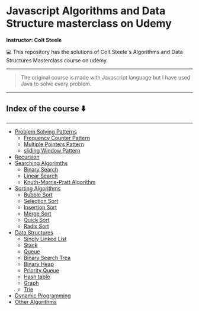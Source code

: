 # Javascript Algorithms and Data Structure masterclass on Udemy

**Instructor: Colt Steele**

:computer: This repository has the solutions of Colt Steele´s Algorithms and 
Data Structures Masterclass course on udemy. 

---
> The original course is made with Javascript language but I have used
Java to solve every problem.

---
## Index of the course :arrow_down:
---
- [Problem Solving Patterns](https://docs.oracle.com/javase/8/docs/api/javax/swing/package-summary.html)
    - [Frequency Counter Pattern](https://docs.oracle.com/javase/8/docs/api/javax/swing/package-summary.html)
    - [Multiple Pointers Pattern]()
    - [sliding Window Pattern]()
- [Recursion]()
- [Searching Algorimths]()
    - [Binary Search]()
    - [Linear Search]()
    - [Knuth-Morris-Pratt Algorithm]()
- [Sorting Algorithms]()
    - [Bubble Sort]()
    - [Selection Sort]()
    - [Insertion Sort]()
    - [Merge Sort]()
    - [Quick Sort]()
    - [Radix Sort]()
- [Data Structures]()
    - [Singly Linked List]()
    - [Stack]()
    - [Queue]()
    - [Binary Search Trea]()
    - [Binary Heap]()
    - [Priority Queue]()
    - [Hash table]()
    - [Graph]()
    - [Trie]()
- [Dynamic Programming]()
- [Other Algorithms]()
